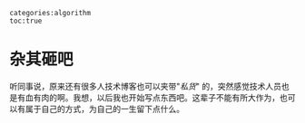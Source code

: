 ```
categories:algorithm
toc:true
```



# 杂其砸吧

听同事说，原来还有很多人技术博客也可以夹带"_私货_" 的，突然感觉技术人员也是有血有肉的啊。我想，以后我也开始写点东西吧。这辈子不能有所大作为，也可以有属于自己的方式，为自己的一生留下点什么。